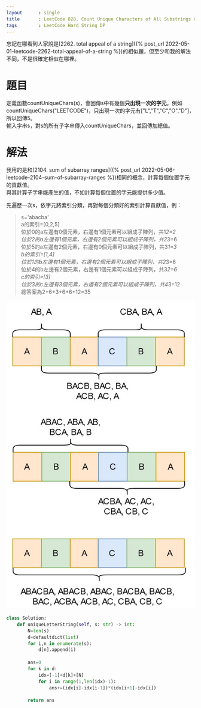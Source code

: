 ```yaml
--- 
layout      : single
title       : LeetCode 828. Count Unique Characters of All Substrings of a Given String
tags        : LeetCode Hard String DP
---
```

忘記在哪看到人家說是[2262. total appeal of a string]({% post_url 2022-05-01-leetcode-2262-total-appeal-of-a-string %})的相似題，但至少和我的解法不同，不是很確定相似在哪裡。

# 題目
定義函數countUniqueChars(s)，會回傳s中有幾個**只出現一次的字元**。例如countUniqueChars("LEETCODE")，只出現一次的字元有["L","T","C","O","D"]，所以回傳5。  
輸入字串s，對s的所有子字串傳入countUniqueChars，並回傳加總值。

# 解法
我用的是和[2104. sum of subarray ranges]({% post_url 2022-05-06-leetcode-2104-sum-of-subarray-ranges %})相同的概念，計算每個位置字元的貢獻值。  
與其計算子字串能產生的值，不如計算每個位置的字元能提供多少值。  

先遍歷一次s，依字元將索引分類，再對每個分類好的索引計算貢獻值，例：  
> s='abacba'  
> a的索引=[0,2,5]  
> 位於0的a左邊有0個元素，右邊有1個元素可以組成子陣列，共1*2=2  
> 位於2的a左邊有1個元素，右邊有2個元素可以組成子陣列，共2*3=6  
> 位於5的a左邊有2個元素，右邊有0個元素可以組成子陣列，共3*1=3  
> b的索引=[1,4]  
> 位於1的b左邊有1個元素，右邊有2個元素可以組成子陣列，共2*3=6  
> 位於4的b左邊有2個元素，右邊有1個元素可以組成子陣列，共3*2=6  
> c的索引=[3]  
> 位於3的c左邊有3個元素，右邊有2個元素可以組成子陣列，共4*3=12  
> 總答案為2+6+3+6+6+12=35

![示意圖](/assets/img/828-1.jpg)

```python
class Solution:
    def uniqueLetterString(self, s: str) -> int:
        N=len(s)
        d=defaultdict(list)
        for i,n in enumerate(s):
            d[n].append(i)
        
        ans=0
        for k in d:
            idx=[-1]+d[k]+[N]
            for i in range(1,len(idx)-1):
                ans+=(idx[i]-idx[i-1])*(idx[i+1]-idx[i])
                
        return ans
```
